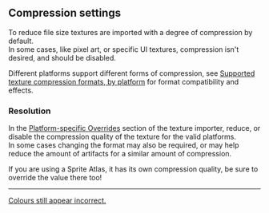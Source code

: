 ## Compression settings

To reduce file size textures are imported with a degree of compression by default.  
In some cases, like pixel art, or specific UI textures, compression isn't desired, and should be disabled.

Different platforms support different forms of compression, see [Supported texture compression formats, by platform](https://docs.unity3d.com/Manual/class-TextureImporterOverride.html) for format compatibility and effects.

### Resolution
In the [Platform-specific Overrides](https://docs.unity3d.com/Manual/class-TextureImporter.html#platform) section of the texture importer, reduce, or disable the compression quality of the texture for the valid platforms.  
In some cases changing the format may also be required, or may help reduce the amount of artifacts for a similar amount of compression.  

If you are using a Sprite Atlas, it has its own compression quality, be sure to override the value there too!

---  

[Colours still appear incorrect.](Game%20View%20Zoom.md)
